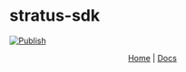 # stratus-sdk

[![Publish](https://github.com/stratus-team/stratus-sdk/actions/workflows/publish.yml/badge.svg)](https://github.com/stratus-team/stratus-sdk/actions/workflows/publish.yml)

<div align="center">
  <a href="https://gr8-limiter.vercel.app/">Home</a> | <a href="https://gr8-limiter.vercel.app/docs">Docs</a> 
</div>
